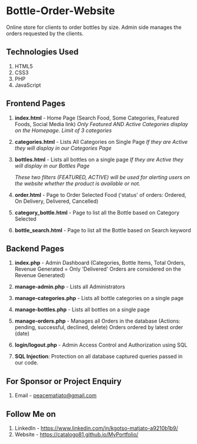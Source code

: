 # Bottle-Order-Website
Online store for clients to order bottles by size. Admin side manages the orders requested by the clients.

## Technologies Used
1. HTML5
2. CSS3
3. PHP
4. JavaScript


## Frontend Pages 
1. **index.html** - Home Page (Search Food, Some Categories, Featured Foods, Social Media link) *Only Featured AND Active Categories display on the Homepage. Limit of 3 categories*
2. **categories.html** - Lists All Categories on Single Page *If they are Active they will display in our Categories Page*
3. **bottles.html** - Lists all bottles on a single page  *If they are Active they will display in our Bottles Page*
    
    *These two filters (FEATURED, ACTIVE) will be used for alerting users on the website whether the product is available or not.*


4. **order.html** - Page to Order Selected Food ('status' of orders: Ordered, On Delivery, Delivered, Cancelled)
5. **category_bottle.html** - Page to list all the Bottle based on Category Selected
6. **bottle_search.html** - Page to list all the Bottle based on Search keyword

## Backend Pages 
1. **index.php** - Admin Dashboard (Categories, Bottle Items, Total Orders, Revenue Generated = Only 'Delivered' Orders are considered on the Revenue Generated)
2. **manage-admin.php** - Lists all Administrators
3. **manage-categories.php** - Lists all bottle categories on a single page
4. **manage-bottles.php** - Lists all bottles on a single page
5. **manage-orders.php** - Manages all Orders in the database (Actions: pending, successful, declined, delete) Orders ordered by latest order (date)
6. **login/logout.php** - Admin Access Control and Authorization using SQL

7. **SQL Injection**: Protection on all database captured queries passed in our code.


## For Sponsor or Project Enquiry
1. Email - peacematjato@gmail.com


## Follow Me on
1. LinkedIn - https://www.linkedin.com/in/kgotso-matjato-a9210b1b9/
2. Website - https://catalogo81.github.io/MyPortfolio/
